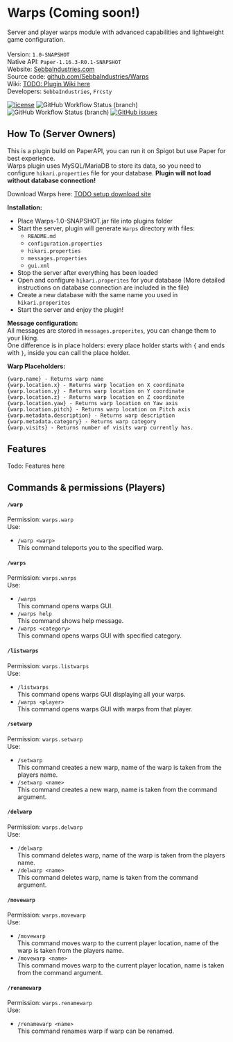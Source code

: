 # Warps (Coming soon!)
Server and player warps module with advanced capabilities and lightweight game configuration. <br>
<br>
Version: `1.0-SNAPSHOT`<br>
Native API: `Paper-1.16.3-R0.1-SNAPSHOT`<br>
Website: <a href="www.sebbaindustries.com">SebbaIndustries.com</a><br>
Source code: <a href="https://github.com/SebbaIndustries/Warps">github.com/SebbaIndustries/Warps</a><br>
Wiki: <a href="#">TODO: Plugin Wiki here</a><br>
Developers: `SebbaIndustries`, `Frcsty` <br>


[![license](https://img.shields.io/badge/license-MIT-blue.svg)](https://opensource.org/licenses/mit-license.php)
![GitHub Workflow Status (branch)](https://img.shields.io/github/workflow/status/SebbaIndustries/Warps/Java%20CI%20with%20Maven/master)
![GitHub Workflow Status (branch)](https://img.shields.io/github/workflow/status/SebbaIndustries/Warps/CodeQL/master?label=codeQL)
[![GitHub issues](https://img.shields.io/github/issues/SebbaIndustries/Warps)](https://github.com/SebbaIndustries/Warps/issues)

How To (Server Owners)
------
This is a plugin build on PaperAPI, you can run it on Spigot but use Paper for best experience.<br>
Warps plugin uses MySQL/MariaDB to store its data, so you need to configure `hikari.properties` file for your database.
<b>Plugin will not load without database connection!</b>

Download Warps here: <a href="#">TODO setup download site</a>

<b>Installation:</b> 
- Place Warps-1.0-SNAPSHOT.jar file into plugins folder
- Start the server, plugin will generate `Warps` directory with files:
  * `README.md`
  * `configuration.properties`
  * `hikari.properties`
  * `messages.properties`
  * `gui.xml`
- Stop the server after everything has been loaded
- Open and configure `hikari.properites` for your database (More detailed instructions on database connection are included in the file) 
- Create a new database with the same name you used in `hikari.properites`
- Start the server and enjoy the plugin!

<b>Message configuration:</b>
<br>All messages are stored in `messages.properites`, you can change them to your liking.
<br>One difference is in place holders: every place holder starts with `{` and ends with `}`, inside you can call the place holder.

<b>Warp Placeholders:</b> 
```
{warp.name} - Returns warp name
{warp.location.x} - Returns warp location on X coordinate
{warp.location.y} - Returns warp location on Y coordinate
{warp.location.z} - Returns warp location on Z coordinate
{warp.location.yaw} - Returns warp location on Yaw axis
{warp.location.pitch} - Returns warp location on Pitch axis
{warp.metadata.description} - Returns warp description
{warp.metadata.category} - Returns warp category
{warp.visits} - Returns number of visits warp currently has.
```

## Features

Todo: Features here

## Commands & permissions (Players)

#### `/warp`
Permission: `warps.warp` <br>
Use: 
- `/warp <warp>`
<br>This command teleports you to the specified warp.

#### `/warps`
Permission: `warps.warps` <br>
Use:
- `/warps`
<br>This command opens warps GUI.
- `/warps help`
<br>This command shows help message.
- `/warps <category>`
<br>This command opens warps GUI with specified category.

#### `/listwarps`
Permission: `warps.listwarps` <br>
Use:
- `/listwarps`
<br>This command opens warps GUI displaying all your warps.
- `/warps <player>`
<br>This command opens warps GUI with warps from that player.

#### `/setwarp`
Permission: `warps.setwarp` <br>
Use:
- `/setwarp`
<br>This command creates a new warp, name of the warp is taken from the players name.
- `/setwarp <name>`
<br>This command creates a new warp, name is taken from the command argument.

#### `/delwarp`
Permission: `warps.delwarp` <br>
Use:
- `/delwarp`
<br>This command deletes warp, name of the warp is taken from the players name.
- `/delwarp <name>`
<br>This command deletes warp, name is taken from the command argument.

#### `/movewarp`
Permission: `warps.movewarp` <br>
Use: 
- `/movewarp`
<br>This command moves warp to the current player location, name of the warp is taken from the players name.
- `/movewarp <name>`
<br>This command moves warp to the current player location, name is taken from the command argument.

#### `/renamewarp`
Permission: `warps.renamewarp` <br>
Use:
- `/renamewarp <name>`
<br>This command renames warp if warp can be renamed.
